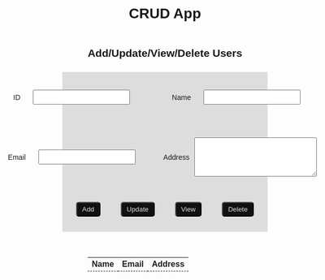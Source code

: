<!DOCTYPE html>
<html lang="en">
  <head>
    <meta charset="UTF-8" />
    <meta http-equiv="X-UA-Compatible" content="IE=edge" />
    <meta name="viewport" content="width=device-width, initial-scale=1.0" />
    <link rel="stylesheet" href="style.css" />
    <title>CRUD App</title>
  </head>
  <body>
    <div class="main">
      <div class="add-user">
        <h1>CRUD App</h1>
        <h2>Add/Update/View/Delete Users</h2>
        <form action="" class="userdata">
          <div class="input-con">
            <label for="userid">ID</label>
            <input type="text" name="userid" id="userid" />
          </div>
          <div class="input-con">
            <label for="Name">Name</label>
            <input type="text" name="name" id="name" />
          </div>
          <div class="input-con">
            <label for="Email">Email</label>
            <input type="text" name="email" id="email" />
          </div>
          <div class="input-con">
            <label for="address">Address</label>
            <textarea name="address" id="address" cols="28" rows="5"></textarea>
          </div>
        </form>
        <div class="btn-con">
          <div class="add-btnc">
            <button id="add">Add</button>
          </div>
          <div class="update-btnc">
            <button id="update">Update</button>
          </div>
          <div class="view-btnc">
            <button id="view">View</button>
          </div>
          <div class="delete-btnc">
            <button id="delete">Delete</button>
          </div>
        </div>
        <table class="table">
          <thead>
            <tr>
              <th scope="col" class="text-center">Name</th>
              <th scope="col" class="text-center">Email</th>
              <th scope="col" class="text-center">Address</th>
            </tr>
          </thead>
          <tbody id="result" class="text-center"></tbody>
        </table>
      </div>
    </div>
    <script src="index.js"></script>
    <script src="https://unpkg.com/axios/dist/axios.min.js"></script>
  </body>
</html>

<style>
    @import url("https://fonts.googleapis.com/css2?family=Ubuntu:ital,wght@0,300;0,400;0,500;0,700;1,300;1,400;1,500;1,700&display=swap");

* {
  box-sizing: border-box;
  margin: 0;
  padding: 0;
  font-family: "Ubuntu", sans-serif;
}

h2,
h1 {
  text-align: center;
  margin: 25px;
}

.add-user {
  height: 100vh;
  display: flex;
  flex-direction: column;
}

.userdata {
  display: grid;
  grid-template-columns: auto auto;
  justify-content: center;
  align-content: center;
  background-color: #ddd;
  grid-gap: 10px;
}

.input-con {
  display: flex;
  justify-content: center;
  align-items: center;
  margin: 10px;
}

form label {
  display: inline-block;
}

form input {
  margin: 25px;
  padding: 5px;
}

textarea {
  margin: 10px;
}

.btn-con {
  display: flex;
  justify-content: center;
  align-items: center;
  background-color: #ddd;
  padding: 10px;
}

.add-btnc,
.update-btnc,
.view-btnc,
.delete-btnc {
  margin: 10px;
  padding: 10px;
}

#add,
#update,
#view,
#delete {
  padding: 5px 10px;
  background: #111;
  color: #ddd;
  cursor: pointer;
  border-radius: 5px;
}

.responsec {
  display: flex;
  justify-content: space-around;
  align-items: center;
  margin: 50px 0;
  background-color: #ddd;
  padding: 5px;
  border: 1px solid #111;
}

.text-center {
  text-align: center;
}

table {
  margin: 50px;
}

th {
  border-bottom: 1px dashed #111;
}

</style>

<script>
 // User Add
const addUser = () => {
  let name = document.getElementById("name").value;
  let email = document.getElementById("email").value;
  let address = document.getElementById("address").value;
  axios
    .post("https://crud-app-ai.herokuapp.com/user", {
      name: name,
      email: email,
      address: address,
    })
    .then(function (response) {
      console.log(response);
      getUsers();
    })
    .catch(function (error) {
      console.log(error);
    });
};

const getUsers = () => {
  const result = document.getElementById("result");
  axios
    .get("https://crud-app-ai.herokuapp.com/users")
    .then(function (response) {
      console.log(response.data);
      const users = response.data;
      // console.log(users)
      const userList = users.map((user) => {
        return ` <tr> <td> ${user.name} </td> <td> ${user.email} </td> <td> ${user.address} </td></tr>`;
      });
      result.innerHTML = "";
      result.innerHTML = userList.join("");
    })
    .catch(function (error) {
      console.log(error);
    });
};

let addBtn = document.getElementById("add");
let viewBtn = document.getElementById("view");
let updateBtn = document.getElementById("update");
let deletBtn = document.getElementById("delete");

addBtn.addEventListener("click", addUser);

// update data
const updateData = async () => {
  let userid = document.getElementById("userid").value;
  console.log("userid", userid);
  let name = document.getElementById("name").value;
  let email = document.getElementById("email").value;
  let address = document.getElementById("address").value;

  if (name) {
    axios
      .put(`https://crud-app-ai.herokuapp.com/user/${userid}`, { name })
      .then((res) => getUsers());
  }
  if (email) {
    axios
      .put(`https://crud-app-ai.herokuapp.com/user/${userid}`, { email })
      .then((res) => getUsers());
  }
  if (address) {
    axios
      .put(`https://crud-app-ai.herokuapp.com/user/${userid}`, { address })
      .then((res) => getUsers());
  }
};

updateBtn.addEventListener("click", updateData);

// delete user
const deleteUser = () => {
  let userid = document.getElementById("userid").value;
  const result = document.getElementById("result");
  if (userid) {
    axios
      .delete(`https://crud-app-ai.herokuapp.com/user/${userid}`)
      .then(() => getUsers());
  }
  result.innerHTML = "";
};

deletBtn.addEventListener("click", deleteUser);

// search a single user
const getUser = () => {
  let userid = document.getElementById("userid").value;
  const result = document.getElementById("result");
  axios
    .get(`https://crud-app-ai.herokuapp.com/user/${userid}`)
    .then(function (response) {
      console.log(response.data);
      const users = response.data;
      result.innerHTML = ` <tr> <td> ${users.name} </td> <td> ${users.email} </td> <td> ${users.address} </td></tr>`;
    })
    .catch(function (error) {
      console.log(error);
    });
};

viewBtn.onclick = function viewRun() {
  let userid = document.getElementById("userid").value;
  if (userid === "") {
    getUsers();
  } else {
    getUser();
  }
};

  
</script>
